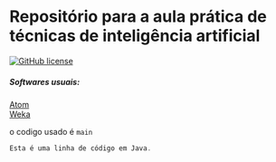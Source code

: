 <h1> Repositório para a aula prática de técnicas de inteligência artificial </h1>



[![GitHub license](https://img.shields.io/badge/license-MIT-blue.svg)](https://github.com/OgliariNatan/Template-UNOPAR/blob/main/LICENSE)




</p>
<h5> Softwares usuais: </h5><p>
<a href="https://atom.io/">Atom</a> <br/>
<a href="https://www.cs.waikato.ac.nz/ml/index.html">Weka</a> <br/>

o codigo usado é `main`

</p>

~~~java
Esta é uma linha de código em Java.
~~~
